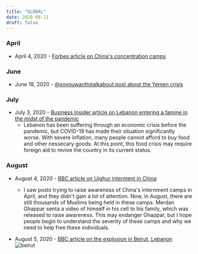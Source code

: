 ```yaml
---
title: "GLOBAL"
date: 2020-08-11
draft: false
---
```


### April
- April 4, 2020 - [Forbes article on China's concentration camps](https://www.forbes.com/sites/ewelinaochab/2020/04/04/the-fate-of-uighur-muslims-in-china-from-re-education-camps-to-forced-labor/#38a6d7f52f73)

### June
- June 18, 2020 - [@soyouwanttotalkabout post about the Yemen crisis](https://www.instagram.com/p/CBl5g3-HxZD/)

### July
- July 3, 2020 - [Business Insider article on Lebanon entering a famine in the midst of the pandemic](https://www.businessinsider.com/massive-economic-crisis-and-coronavirus-push-lebanon-towards-famine-2020-7)
  - Lebanon has been suffering through an economic crisis before the pandemic, but COVID-19 has made their situation significantly worse. With severe inflation, many people cannot afford to buy food and other nessecary goods. At this point, this food crisis may require foreign aid to revive the country in its current status.

### August
- August 4, 2020 - [BBC article on Uighur interment in China](https://www.bbc.com/news/world-asia-china-53650246)
  - I saw posts trying to raise awareness of China's internment camps in April, and they didn't gain a lot of attention. Now, in August, there are still thousands of Muslims being held in these camps. Merdan Ghappar senta a video of himself in his cell to his family, which was released to raise awareness. This may endanger Ghappar, but I hope people begin to understand the severity of these camps and why we need to help free these individuals.

- August 5, 2020 - [BBC article on the explosion in Beirut, Lebanon](https://www.bbc.com/news/world-middle-east-53659282)
![beirut](/images/beirut.jpg)
